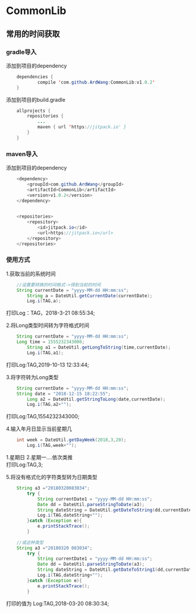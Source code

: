 # CommonLib
## 常用的时间获取
### gradle导入

添加到项目的dependency
```Java
	dependencies {
	        compile 'com.github.ArdWang:CommonLib:v1.0.2'
	}
```


添加到项目的build.gradle

```Java
	allprojects {
		repositories {
			...
			maven { url 'https://jitpack.io' }
		}
	}
```

### maven导入
添加到项目的dependency
```Java
	<dependency>
	    <groupId>com.github.ArdWang</groupId>
	    <artifactId>CommonLib</artifactId>
	    <version>v1.0.2</version>
	</dependency>
	
```
```Java
	<repositories>
		<repository>
		    <id>jitpack.io</id>
		    <url>https://jitpack.io</url>
		</repository>
	</repositories>
```

### 使用方式
1.获取当前的系统时间
```Java
	//设置要转换的时间格式->得到当前的时间
 	String currentDate = "yyyy-MM-dd HH:mm:ss";
        String a = DateUtil.getCurrentDate(currentDate);
        Log.i(TAG,a);
```
打印Log：TAG，2018-3-21 08:55:34;<br/>


2.将Long类型时间转为字符格式时间
```Java
	String currentDate = "yyyy-MM-dd HH:mm:ss";	
	Long time = 1555232343000;
        String a1 = DateUtil.getLongToString(time,currentDate);
        Log.i(TAG,a1);
```
打印Log:TAG,2019-10-13 12:33:44;<br/>

3.将字符转为Long类型
```Java
	String currentDate = "yyyy-MM-dd HH:mm:ss";
	String date = "2018-12-15 18:22:55";
        Long a2 = DateUtil.getStringToLong(date,currentDate);
        Log.i(TAG,a2+"");
```
打印Log:TAG,1554232343000;<br/>

4.输入年月日显示当前星期几
```Java
	int week = DateUtil.getDayWeek(2018,3,20);
        Log.i(TAG,week+"");
```
1.星期日 2.星期一....依次类推<br/>
打印Log:TAG,3;<br/>

5.将没有格式化的字符类型转为日期类型
```Java
	String a3 ="20180320083034";
        try {
            String currentDate1 = "yyyy-MM-dd HH:mm:ss";
            Date dd = DateUtil.parseStringToDate(a3);
            String dateString = DateUtil.getDateToString(dd,currentDate1);
            Log.i(TAG,dateString+"");
        }catch (Exception e){
            e.printStackTrace();
        }
	
	//或这种类型
	String a3 ="20180320 083034";
        try {
            String currentDate1 = "yyyy-MM-dd HH:mm:ss";
            Date dd = DateUtil.parseStringToDate(a3);
            String dateString = DateUtil.getDateToString1(dd,currentDate1);
            Log.i(TAG,dateString+"");
        }catch (Exception e){
            e.printStackTrace();
        }
```
打印的值为 Log:TAG,2018-03-20 08:30:34;<br/>


